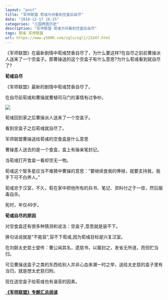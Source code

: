 ```yaml
---
layout: "post"
title: "军师联盟 荀彧为何看到空盒后自尽"
date: "2018-12-17 16:15"
categories: "三国两晋历史"
description: "军师联盟 荀彧为何看到空盒后自尽"
tags: 荀彧 军师联盟
url: https://www.y5000.com/zgls/sglj/23247.html
---
```






《军师联盟》在最新剧情中荀彧焚香自尽了，为什么要这样?在自尽之前前曹操派人送来了一个空盒子。那曹操送的这个空盒子有什么意思?为什么荀彧看到就自尽了?

**荀彧自尽**

《军师联盟》最新的剧情中荀彧焚香自尽了。

在自尽前荀彧和曹操就曹植司马门的事情有过争吵。

![](https://img.y5000.com/uploads/allimg/170706/8-1FF613352DV.jpg)

荀彧回到家之后曹操派人送来了一个空盒子。

看到空盒子之后荀彧就自尽了。

军师联盟曹操送给荀彧的空食盒是什么意思

曹操差人送去的是一个食盒，盒上有操亲笔封记。

当荀彧打开食盒一看却空无一物。

荀彧这个智多星应当不难猜中曹操的意思：“要继续食我的俸禄，就要支持我，我手下可不白养人。”

荀彧忠于汉室，不久，荀在家中把他所有的兵书、笔记、资料付之于一炬，然后服毒自杀。

死时，年仅49岁。

**荀彧自尽的原因**

对空食盒还有很多种猜测和说法：空盒子,意思就是装不下。

换句话说就是"不能容",容不下荀彧,因为荀彧目标是兴复汉室。

在刘繇太史慈士燮传：曹公闻其名，遗慈书，以箧封之，发省无所道，而但贮当归。

可见曹操送盒子之类的东西给别人并非心血来潮一时之举，送给太史慈的盒子里有当归，就是想太史慈归附。

现在送空盒子给荀彧也有谐音的因素。

**[《军师联盟》专题汇总阅读](https://www.y5000.com/zgls/sglj/23240.html)**
